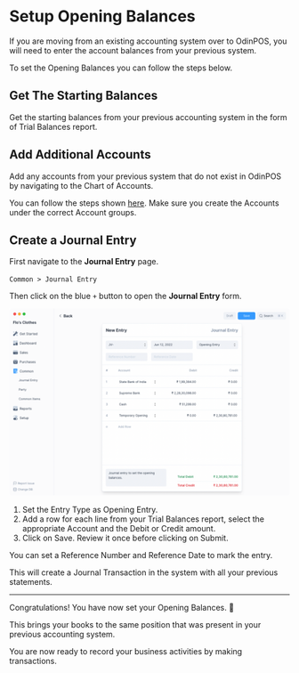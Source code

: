 # Setup Opening Balances

If you are moving from an existing accounting system over to OdinPOS, you
will need to enter the account balances from your previous system.

To set the Opening Balances you can follow the steps below.

## Get The Starting Balances

Get the starting balances from your previous accounting system in the form of
Trial Balances report.

## Add Additional Accounts

Add any accounts from your previous system that do not exist in OdinPOS by
navigating to the Chart of Accounts.

You can follow the steps shown
[here](/setting-up/initial-entries#add-additional-bank-accounts). Make sure you create
the Accounts under the correct Account groups.

## Create a Journal Entry

First navigate to the **Journal Entry** page.

`Common > Journal Entry`

Then click on the blue `+` button to open the **Journal Entry** form.

![Journal Entry Form](./images/journal-entry.png)

1. Set the Entry Type as Opening Entry.
2. Add a row for each line from your Trial Balances report, select the
   appropriate Account and the Debit or Credit amount.
3. Click on Save. Review it once before clicking on Submit.

You can set a Reference Number and Reference Date to mark the entry.

This will create a Journal Transaction in the system with all your previous
statements.

---

Congratulations! You have now set your Opening Balances. :tada:

This brings your books to the same position that was present in your previous
accounting system.

You are now ready to record your business activities by making transactions.
